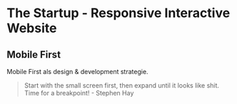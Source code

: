 # The Startup - Responsive Interactive Website

## Mobile First

Mobile First als design & development strategie.

> Start with the small screen first, then expand until it looks like shit. Time for a breakpoint! - Stephen Hay



<!--

- Mobile First als design strategie
- One Column layout
- Gebruik min-width in je media query


*Code/Design review - Mobile First*

Vrijdag de toegepaste huisstijl testen in de one-column layout. 
En de min-width in de media-query voor de layout

-->